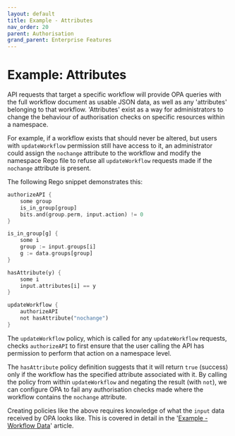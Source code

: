 ```yaml
---
layout: default
title: Example - Attributes 
nav_order: 20
parent: Authorisation
grand_parent: Enterprise Features
---
```


# Example: Attributes

API requests that target a specific workflow will provide OPA queries with the full workflow document as usable JSON data, as well as any 'attributes' belonging to that workflow. 'Attributes' exist as a way for administrators to change the behaviour of authorisation checks on specific resources within a namespace.

For example, if a workflow exists that should never be altered, but users with `updateWorkflow` permission still have access to it, an administrator could assign the `nochange` attribute to the workflow and modify the namespace Rego file to refuse all `updateWorkflow` requests made if the `nochange` attribute is present.

The following Rego snippet demonstrates this:

```rust
authorizeAPI {
    some group
    is_in_group[group]
    bits.and(group.perm, input.action) != 0
}

is_in_group[g] {
    some i
    group := input.groups[i]
    g := data.groups[group]
}

hasAttribute(y) {
    some i
    input.attributes[i] == y
}

updateWorkflow {
    authorizeAPI
    not hasAttribute("nochange")
}
```

The `updateWorkflow` policy, which is called for any `updateWorkflow` requests, checks `authorizeAPI` to first ensure that the user calling the API has permission to perform that action on a namespace level. 

The `hasAttribute` policy definition suggests that it will return `true` (success) only if the workflow has the specified attribute associated with it. By calling the policy from within `updateWorkflow` and negating the result (with `not`), we can configure OPA to fail any authorisation checks made where the workflow contains the `nochange` attribute.

Creating policies like the above requires knowledge of what the `input` data received by OPA looks like. This is covered in detail in the '[Example - Workflow Data](workflow-data)' article.